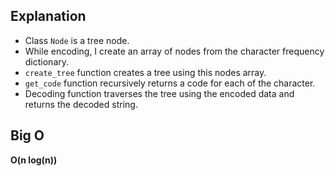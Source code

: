 ## Explanation

- Class `Node` is a tree node.
- While encoding, I create an array of nodes from the character frequency dictionary.
- `create_tree` function creates a tree using this nodes array.
- `get_code` function recursively returns a code for each of the character.
- Decoding function traverses the tree using the encoded data and returns the decoded string.

## Big O

**O(n log(n))**